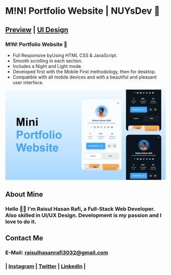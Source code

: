 # M!N! Portfolio Website | NUYsDev 🌸
## [Preview](https://rhr3032.github.io/MiNi-Portfolio/) | [UI Design](https://www.behance.net/gallery/144008629/MN-Portfolio-UI-Design)


### M!N! Portfolio Website 🌸

- Full Responsive byUsing HTML CSS & JavaScript.
- Smooth scrolling in each section.
- Includes a Night and Light mode.
- Developed first with the Mobile First methodology, then for desktop.
- Compatible with all mobile devices and with a beautiful and pleasant user interface.

![preview img](/preview.png)

## About Mine
### Hello 👋🏻 I'm Raisul Hasan Rafi, a Full-Stack Web Developer. Also skilled in UI/UX Design. Development is my passion and I love to do it.

## Contact Me
### E-Mail: raisulhasanrafi3032@gmail.com
### | [Instagram](https://instagram.com/rhr_raisulrafi) | [Twitter](https://twitter.com/rhr_raisulrafi) | [LinkedIn](https://linkedin.com/in/rhr3032) | 
